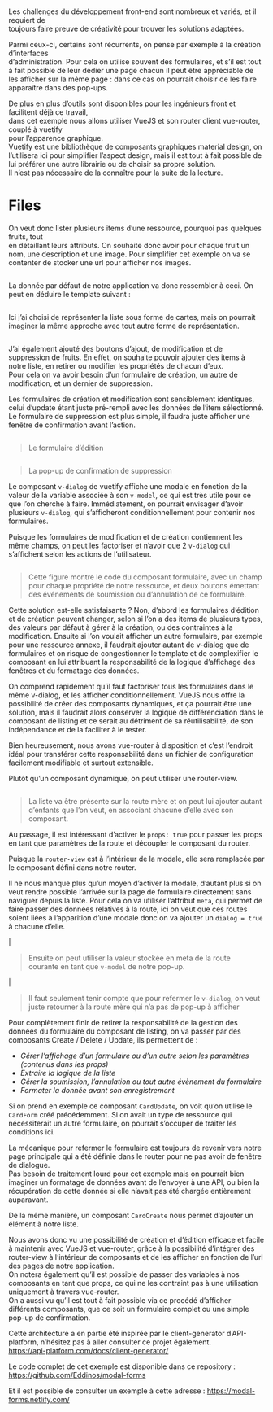 <h1 id="section"></h1>
<p>Les challenges du développement front-end sont nombreux et variés, et il requiert de<br>
toujours faire preuve de créativité pour trouver les solutions adaptées.</p>
<p>Parmi ceux-ci, certains sont récurrents, on pense par exemple à la création d’interfaces<br>
d’administration. Pour cela on utilise souvent des formulaires, et s’il est tout à fait possible de leur dédier une page chacun il peut être appréciable de les afficher sur la même page : dans ce cas on pourrait choisir de les faire apparaître dans des pop-ups.</p>
<p>De plus en plus d’outils sont disponibles pour les ingénieurs front et facilitent déjà ce travail,<br>
dans cet exemple nous allons utiliser VueJS et son router client vue-router, couplé à vuetify<br>
pour l’apparence graphique.<br>
Vuetify est une bibliothèque de composants graphiques material design, on l’utilisera ici pour simplifier l’aspect design, mais il est tout à fait possible de lui préférer une autre librairie ou de choisir sa propre solution.<br>
Il n’est pas nécessaire de la connaître pour la suite de la lecture.</p>
<h1 id="files">Files</h1>
<p>On veut donc lister plusieurs items d’une ressource, pourquoi pas quelques fruits, tout<br>
en détaillant leurs attributs. On souhaite donc avoir pour chaque fruit un nom, une description et une image. Pour simplifier cet exemple on va se contenter de stocker une url pour afficher nos images.</p>
<p><strong><img src="https://lh6.googleusercontent.com/bs860GYsUcC7ayNgS7GtcE2uu45g0bOJf5qHksbNvW4LiprjpAgrGQ23S9rsHb48tPaXB7WtXr_8WD5FEWZnPJexonozf-u7hvatmhbW9apqwG-cpHtrxviQaw7HAkzFFXG2Sv58" alt=""></strong></p>
<p>La donnée par défaut de notre application va donc ressembler à ceci. On peut en déduire le template suivant :</p>
<p><strong><img src="https://lh3.googleusercontent.com/3t6WYLgUS7pewHdDdDG8fQ6UFHYIttcSVVd-WWSplRy2Wo3Td8FmIjKeda_0sjU1FRHCMt5_g4J2Q1wxoBywxeu_jLp6UDwz-70kJwNtDvI3JTFyH_0Efblke7d4gjzKkUxqp_rR" alt=""></strong></p>
<p>Ici j’ai choisi de représenter la liste sous forme de cartes, mais on pourrait imaginer la même approche avec tout autre forme de représentation.</p>
<p><strong><img src="https://lh4.googleusercontent.com/0V7gdytlFZpYly7bGhsRKpN2867ayJUYEZLOkJTXBnB63ygnMsaT0RndJdIt0vErHZgQmUVB2cMZFj4Z8RWr8FYX0dQGyT0cvlToLSlrOXgTb5gTX8xXkZLmznYcYXty7ug3lPyk" alt=""></strong></p>
<p>J’ai également ajouté des boutons d’ajout, de modification et de suppression de fruits. En effet, on souhaite pouvoir ajouter des items à notre liste, en retirer ou modifier les propriétés de chacun d’eux.<br>
Pour cela on va avoir besoin d’un formulaire de création, un autre de modification, et un dernier de suppression.</p>
<p>Les formulaires de création et modification sont sensiblement identiques, celui d’update étant juste pré-rempli avec les données de l’item sélectionné.<br>
Le formulaire de suppression est plus simple, il faudra juste afficher une fenêtre de confirmation avant l’action.</p>
<p><strong><img src="https://lh3.googleusercontent.com/vpiinuxEnDzQwLqrE8edZ98kCENwXoWFr9Jy8qCaNxMZtAaS45HonHqpA6p1TDiWiz4zTIY49vqwL__2T2oFzE9yFacSd4v_4hHaiA92RyPeOWBynDKqLhhGGOQiqi_MW2BV9dOD" alt=""></strong></p>
<blockquote>
<p>Le formulaire d’édition</p>
</blockquote>
<p><strong><img src="https://lh6.googleusercontent.com/SVYxRBTSU2rc9Kz_zbZjZuSRPnppvIrfhooNTWRu_07je-zo0GkiZkHN19Cwwqw1E2KwCS9If0oEUNQ-bcudlB0HXaZ5m-awj9M5-WX0LlJjwTrjRnbB4WLcDQ8df_kMdK3UIlQ4" alt=""></strong></p>
<blockquote>
<p>La pop-up de confirmation de suppression</p>
</blockquote>
<p>Le composant <code>v-dialog</code> de vuetify affiche une modale en fonction de la valeur de la variable associée à son <code>v-model</code>, ce qui est très utile pour ce que l’on cherche à faire. Immédiatement, on pourrait envisager d’avoir plusieurs <code>v-dialog</code>, qui s’afficheront conditionnellement pour contenir nos formulaires.</p>
<p>Puisque les formulaires de modification et de création contiennent les même champs, on peut les factoriser et n’avoir que 2 <code>v-dialog</code> qui s’affichent selon les actions de l’utilisateur.</p>
<p><strong><img src="https://lh6.googleusercontent.com/BpMcWJz0l6JtAt-hlZ2mcfXbtkvdkgW9dlyr1XKWTuv3LrZNtSQqXKpkbRVSnRPTNjX_7L2p1BiIPq79jCCsqmvsMNp9vz4364ng-e6HAvGbOI0mOqcpOwEtGE3KQeERhsZ86oF9" alt=""></strong></p>
<blockquote>
<p>Cette figure montre le code du composant formulaire, avec un champ pour chaque propriété de notre ressource, et deux boutons émettant des événements de soumission ou d’annulation de ce formulaire.</p>
</blockquote>
<p>Cette solution est-elle satisfaisante ? Non, d’abord les formulaires d’édition et de création peuvent changer, selon si l’on a des items de plusieurs types, des valeurs par défaut à gérer à la création, ou des contraintes à la modification. Ensuite si l’on voulait afficher un autre formulaire, par exemple pour une ressource annexe, il faudrait ajouter autant de v-dialog que de formulaires et on risque de congestionner le template et de complexifier le composant en lui attribuant la responsabilité de la logique d’affichage des fenêtres et du formatage des données.</p>
<p>On comprend rapidement qu’il faut factoriser tous les formulaires dans le même v-dialog, et les afficher conditionnellement. VueJS nous offre la possibilité de créer des composants dynamiques, et ça pourrait être une solution, mais il faudrait alors conserver la logique de différenciation dans le composant de listing et ce serait au détriment de sa réutilisabilité, de son indépendance et de la faciliter à le tester.</p>
<p>Bien heureusement, nous avons vue-router à disposition et c’est l’endroit idéal pour transférer cette responsabilité dans un fichier de configuration facilement modifiable et surtout extensible.</p>
<p>Plutôt qu’un composant dynamique, on peut utiliser une router-view.</p>
<p><strong><img src="https://lh6.googleusercontent.com/F7ZQn5b9hOheLCtiJFpQ6XmPTFmYAaWI6IBNqT9qxPC02h-g9XETkwAaJ0ZUmTzB3zFvZs-S91uBvjxyVmoS3l_v2tAcBAyZRS6zILJxnfOGB6kJC5KclxlF-gu9M8RHZDEzzGX2" alt=""></strong></p>
<blockquote>
<p>La liste va être présente sur la route mère et on peut lui ajouter autant d’enfants que l’on veut, en associant chacune d’elle avec son composant.</p>
</blockquote>
<p>Au passage, il est intéressant d’activer le <code>props: true</code> pour passer les props en tant que paramètres de la route et découpler le composant du router.</p>
<p>Puisque la <code>router-view</code> est à l’intérieur de la modale, elle sera remplacée par le composant défini dans notre router.</p>
<p>Il ne nous manque plus qu’un moyen d’activer la modale, d’autant plus si on veut rendre possible l’arrivée sur la page de formulaire directement sans naviguer depuis la liste. Pour cela on va utiliser l’attribut <code>meta</code>, qui permet de faire passer des données relatives à la route, ici on veut que ces routes soient liées à l’apparition d’une modale donc on va ajouter un <code>dialog = true</code> à chacune d’elle.</p>
<p>|<strong><img src="https://lh3.googleusercontent.com/L-sBRuMvExy_Ww5GAV55I3Vot5tQaO8Io_XGehdTXfzPz5fajtTGiAsx0gWcGuEQY5VFflK61rUO8n0wJV915qw43KhpptZfsPqDwA4I_mh-WZbdSC262YzgQ98P7KVXBKpl4xRO" alt=""></strong></p>
<blockquote>
<p>Ensuite on peut utiliser la valeur stockée en meta de la route<br>
courante en tant que <code>v-model</code> de notre pop-up.</p>
</blockquote>
<p>|<strong><img src="https://lh4.googleusercontent.com/nHsV9Yk6EyaapbNkkckNZvWzhyAvCb4ZNEKCsyPRNHz2L36ESl6IZAsqt9XlYxz1a7kTI5X00wfxKZYbRbHdajDy2-jfKAbX5jRq3BE5Ta9L1d8n_8QI08KD45FX5KIjqqNP-nli" alt=""></strong></p>
<blockquote>
<p>Il faut seulement tenir compte que pour refermer le <code>v-dialog</code>, on veut juste retourner à la route mère qui n’a pas de pop-up à afficher</p>
</blockquote>
<p>Pour complètement finir de retirer la responsabilité de la gestion des données du formulaire du composant de listing, on va passer par des composants Create / Delete / Update, ils permettent de :</p>
<ul>
<li><em>Gérer l’affichage d’un formulaire ou d’un autre selon les paramètres (contenus dans les props)</em></li>
<li><em>Extraire la logique de la liste</em></li>
<li><em>Gérer la soumission, l’annulation ou tout autre évènement du formulaire</em></li>
<li><em>Formater la donnée avant son enregistrement</em></li>
</ul>
<p><strong><img src="https://lh3.googleusercontent.com/O2YhODXljJYpKvJPB4Hzfdgro0RgV0ezdBILg3b-CUeApKE8h3zZhJCz-dqdlERfyXhDbN0BhDvdLy2WmC8c8yhP7ebty17cJwdQyr6ZMTgjkDFpg-IsvxbEeJrOhU6mL095eUsL" alt=""></strong><br>
Si on prend en exemple ce composant <code>CardUpdate</code>, on voit qu’on utilise le <code>CardForm</code> créé précédemment. Si on avait un type de ressource qui nécessiterait un autre formulaire, on pourrait s’occuper de traiter les conditions ici.</p>
<p>La mécanique pour refermer le formulaire est toujours de revenir vers notre page principale qui a été définie dans le router pour ne pas avoir de fenêtre de dialogue.<br>
Pas besoin de traitement lourd pour cet exemple mais on pourrait bien imaginer un formatage de données avant de l’envoyer à une API, ou bien la récupération de cette donnée si elle n’avait pas été chargée entièrement auparavant.</p>
<p>De la même manière, un composant <code>CardCreate</code> nous permet d’ajouter un élément à notre liste.<br>
<strong><img src="https://lh3.googleusercontent.com/TwZbUwUxgesGy9y-ycieQfsP5O98fb6OYYt4wHXgAAzPBleXIeiy1apr0anvNp7YocarqLtV9gmoV5FCwGjuxBv8UIHsxWv6d7IZiru1223dvZ2peVf-xzK4V_8jnhtDV92-StJY" alt=""></strong></p>
<p>Nous avons donc vu une possibilité de création et d’édition efficace et facile à maintenir avec VueJS et vue-router, grâce à la possibilité d’intégrer des router-view à l’intérieur de composants et de les afficher en fonction de l’url des pages de notre application.<br>
On notera également qu’il est possible de passer des variables à nos composants en tant que props, ce qui ne les contraint pas à une utilisation uniquement à travers vue-router.<br>
On a aussi vu qu’il est tout à fait possible via ce procédé d’afficher différents composants, que ce soit un formulaire complet ou une simple pop-up de confirmation.</p>
<p>Cette architecture a en partie été inspirée par le client-generator d’API-platform, n’hésitez pas à aller consulter ce projet également.<br>
<a href="https://api-platform.com/docs/client-generator/">https://api-platform.com/docs/client-generator/</a></p>
<p>Le code complet de cet exemple est disponible dans ce repository : <a href="https://github.com/Eddinos/modal-forms">https://github.com/Eddinos/modal-forms</a></p>
<p>Et il est possible de consulter un exemple à cette adresse : <a href="https://modal-forms.netlify.com/#/">https://modal-forms.netlify.com/</a></p>

